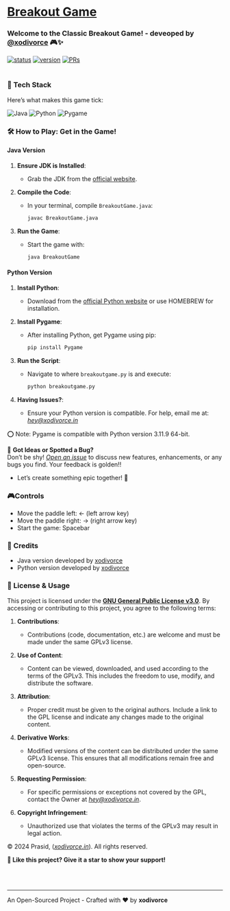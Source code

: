 # [Breakout Game](https://en.wikipedia.org/wiki/Breakout_(video_game))

### Welcome to the Classic Breakout Game! - deveoped by [@xodivorce](https://instagram.com/xodivorce) 🎮✨
[![status](https://img.shields.io/badge/status-active-brightgreen.svg?style=flat)](https://github.com/xodivorce/Breakout-game)
[![version](https://img.shields.io/badge/version-v1.3.5-yellow.svg?style=flat)](https://github.com/xodivorce/Breakout-game)
[![PRs](https://img.shields.io/badge/PRs-welcome-blue.svg?style=flat)](https://github.com/xodivorce/Breakout-game)
<br></br>

### 📌 Tech Stack

Here’s what makes this game tick:

![Java](https://img.shields.io/badge/Java-%23F7DF1E.svg?style=for-the-badge&logo=java&logoColor=white)
![Python](https://img.shields.io/badge/Python-%2314354C.svg?style=for-the-badge&logo=python&logoColor=white)
![Pygame](https://img.shields.io/badge/Pygame-%2338503D.svg?style=for-the-badge&logo=pygame&logoColor=white)

### 🛠️ How to Play: Get in the Game!

#### Java Version

1. **Ensure JDK is Installed**:
   - Grab the JDK from the [official website](https://www.oracle.com/java/technologies/javase-jdk11-downloads.html).

2. **Compile the Code**:
   - In your terminal, compile `BreakoutGame.java`:
     ```bash
     javac BreakoutGame.java
     ```

3. **Run the Game**:
   - Start the game with:
     ```bash
     java BreakoutGame
     ```

#### Python Version

1. **Install Python**:
   - Download from the [official Python website](https://www.python.org/downloads/) or use HOMEBREW for installation.

2. **Install Pygame**:
   - After installing Python, get Pygame using pip:
     ```bash
     pip install Pygame
     ```

3. **Run the Script**:
   - Navigate to where `breakoutgame.py` is and execute:
     ```bash
     python breakoutgame.py
     ```

4. **Having Issues?**:
   - Ensure your Python version is compatible. For help, email me at:
     *hey@xodivorce.in*

⭕ Note: Pygame is compatible with Python version 3.11.9 64-bit.

🚀 **Got Ideas or Spotted a Bug?**  
Don’t be shy! [*Open an issue*](https://github.com/xodivorce/Breakout-game/issues) to discuss new features, enhancements, or any bugs you find. Your feedback is golden!!

- Let’s create something epic together! 🌟

### 🎮Controls

- Move the paddle left: ← (left arrow key)
- Move the paddle right: → (right arrow key)
- Start the game: Spacebar

### 🌟 Credits

- Java version developed by [xodivorce](https://github.com/xodivorce)
- Python version developed by [xodivorce](https://github.com/xodivorce)

### 📝 License & Usage

This project is licensed under the [**GNU General Public License v3.0**](LICENSE). By accessing or contributing to this project, you agree to the following terms:

1. **Contributions**:
   - Contributions (code, documentation, etc.) are welcome and must be made under the same GPLv3 license.

2. **Use of Content**:
   - Content can be viewed, downloaded, and used according to the terms of the GPLv3. This includes the freedom to use, modify, and distribute the software.

3. **Attribution**:
   - Proper credit must be given to the original authors. Include a link to the GPL license and indicate any changes made to the original content.

4. **Derivative Works**:
   - Modified versions of the content can be distributed under the same GPLv3 license. This ensures that all modifications remain free and open-source.

5. **Requesting Permission**:
   - For specific permissions or exceptions not covered by the GPL, contact the Owner at *hey@xodivorce.in*.

6. **Copyright Infringement**:
   - Unauthorized use that violates the terms of the GPLv3 may result in legal action.

© 2024 Prasid, ([*xodivorce.in*](https://www.xodivorce.in)). All rights reserved.

**🌟 Like this project? Give it a star to show your support!**

<br></br>

****

An Open-Sourced Project - Crafted with ❤️ by **xodivorce**
